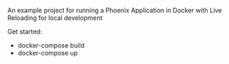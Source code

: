 An example project for running a Phoenix Application in Docker with Live Reloading for local development

Get started: 
- docker-compose build
- docker-compose up